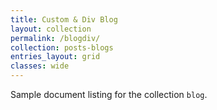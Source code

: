 ```yaml
---
title: Custom & Div Blog  
layout: collection        
permalink: /blogdiv/ 
collection: posts-blogs
entries_layout: grid
classes: wide
---
```


Sample document listing for the collection `blog`.
